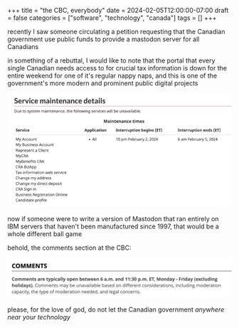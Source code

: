 +++
title = "the CBC, everybody"
date = 2024-02-05T12:00:00-07:00
draft = false
categories = ["software", "technology", "canada"]
tags = []
+++

recently I saw someone circulating a petition requesting that the Canadian government use public funds to provide a mastodon server for all Canadians

in something of a rebuttal, I would like to note that the portal that every single Canadian needs access to for crucial tax information is down for the entire weekend for one of it's regular nappy naps, and this is one of the government's more modern and prominent public digital projects

![](./nappy.png)

now if someone were to write a version of Mastodon that ran entirely on IBM servers that haven't been manufactured since 1997, that would be a whole different ball game

behold, the comments section at the CBC:

![](./cbc.png)

please, for the love of god, do not let the Canadian government _anywhere near your technology_